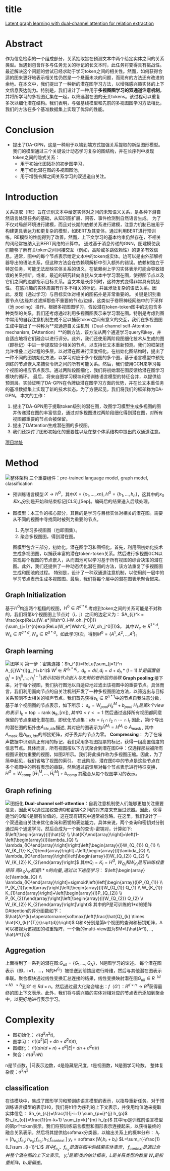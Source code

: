 # title
[Latent graph learning with dual-channel attention for relation extraction](https://www.sciencedirect.com/science/article/pii/S0950705122007389)
# Abstract
作为信息检索的一个组成部分，关系抽取旨在预测文本中两个给定实体之间的关系类型。当遇到包含许多与任务无关的标记的长文本时，此任务将变得具有挑战性。最近解决这个问题的尝试已经求助于学习token之间的相关性。然而，如何获得合适的图来更好地表示相关性仍然是一个悬而未决的问题，而现有的方法还有改进的余地。在本文中，我们提出了一种新的潜在图学习方法，以增强感兴趣实体的上下文信息表达能力。特别是，我们设计了一种用于**多视图图学习的双通道注意机制**，并将所学习的多视图汇集在一起，以筛选潜在图的无关tokens。该过程可以重复多次以细化潜在结构。我们表明，与强基线模型和先前的多视图图学习方法相比，我们的方法在多个基准数据集上实现了优异的性能。
# Conclusion
- 提出了DA-GPN，这是一种用于以端到端方式加强关系提取的新型图形模型。我们的模型通过三个关键设计动态学习复杂的图结构，并在长序列中发现token之间的隐式关系：
  - 用于初始化图拓扑的初步图学习，
  - 用于细化潜在图的多视图图池，
  - 用于增强令牌之间关系学习的双通道自关注。

# Introduction
关系提取（RE）旨在识别文本中给定实体对之间的未知语义关系，是各种下游自然语言处理任务的基础，从知识图扩展、问答、事件检测到自然语言生成。
为了不仅对局部环境进行建模，而且对长期的依赖关系进行建模，注意力机制已被用于构建更具表达力和更复杂的模型，如BERT及其变体。通过利用BERT进行预训练，RE模型的性能得到了改善。然而，上下文学习的基本约束仍然存在，不相关的词经常被纳入到BERT网络的计算中。
通过基于消息传递的GNN，图建模使我们能够了解有关token之间间接交互（例如，高阶或多跳依赖性）的更多有效信息。通常，图中的每个节点表示给定文本中的token或实体。边可以是由外部解析器导出的语法关系，但这种方法会在依赖项解析中引入额外的错误。依赖树独立于特定任务，可能无法反映实体关系的语义，在依赖树上学习实体表示可能会导致错误的关系推断。或者，最近的研究转向直接从文本中学习潜在图，使得图节点以及它们之间的边都指示目标关系。当文本是长序列时，这种方式变得非常具有挑战性。
在感兴趣的实体周围有许多不相关的标记，并且涉及复杂的语法关系。因此，发现（通过学习）与目标实体对相关的图拓扑是非常重要的。
关键是识别重要节点/边缘并过滤掉那些不重要的节点/边缘，这类似于卷积神经网络中的下采样（池 pooling）操作。根据多视图图学习，假设潜在token-token图中的边包含多种类型的关系，我们还考虑通过利用多视图图表示来学习潜在图。特别是考虑到图中常用的自我注意机制生成不足以捕获token之间有意义的交互，我们在多视图图生成中提出了一种称为**双通道自关注机制（Dual-channel self-Attention mechanism, DAttention）**的新方法，该方法从两个通道学习query和key，并自适应地将它们融合以进行评分。此外，我们还使用两阶段图细化技术从生成的图（即标记）中进一步提取较少相关的节点，以支持长文本重新预测。我们的框架还允许堆叠上述过程的多层，以对潜在图进行深度细化。在初始化图结构时，提出了一种不同的图初始化方法，以学习对应于多个视图的多个图，基于语言模型中预先训练的节点嵌入来捕获令牌之间的所有可能关系。然后，我们使用GCN来学习每个视图的相应节点表示。通过两阶段图细化，我们将初始潜在图反馈给潜在图学习模块的循环。
最后，将来自图学习模块和预训练语言模型的特征合并，以提供给预测层。实验证明了DA-GPN在令牌级潜在图学习方面的优势，并在长文本重任务的基准数据集上实现了新的技术状态。为了方便起见，我们将我们的框架称为DA-GPN。
本文的工作：
1. 提出了DA-GPN用于提取token级别的潜在图，改图学习模型生成多视图的图并传递潜在图的丰富信息，通过对多视图进过两阶段细化得到潜在图，对所有视图都重要的节点会被保留。
2. 提出了DAttention生成潜在图的多视图。
3. 我们还探讨了图形初始化的重要性以及在整个体系结构中提出的双通道注意。

[项目地址](https://github.com/dagservice/da-gpn)
# Method
![整体架构](../../image/DAttention%2001.png "整体架构")
三个重要组件：pre-trained language model, graph model, classification
- 预训练语言模型:$X \rightarrow H^0$，其中$X=\{x_1,...,xn\}, H^0=\{h_1, ... ,h_n\}$，这其中的$x_0和x_n$分别是开始和结束标记[CLS],[Sep]。编码后的结果送入后续处理。
- 图模型：本工作的核心部分，其目的是学习与目标实体对相关的潜在图。需要从不同的视图中寻找同时被列为重要的节点。
  1. 先学习多视图图（也即图集）。
  2. 聚合多视图图，得到潜在图。

  图模型包含三部分，初始化，潜在图学习和图细化。首先，利用图初始化技术生成多视图图，以捕获丰富的潜在token-token关系。然后进行多视图GCN以实现每个视图的节点嵌入，从而图池可以学习基于所有视图的综合决策的潜在图。此外，我们还提供了一种动态优化潜在图的方法，该方法重复了多视图图生成和图池的过程。
特别是，设计了一种双通道注意机制，以使用前一层中的学习节点表示生成多视图图。最后，我们将每个层中的潜在图表示聚合起来。
## Graph Initialization
基于$H^0$构造两个粗糙的视图，$H^0\in R^{d*n}$.考虑到token之间的关系可能是不对称的，我们将第k个视图图上节点对（i，j）之间的边定义为：
$A_{ij}^k = \frac{exp(ReLu(W_e*|Wsh^0_i-W_oh_j^0|))}{\sum_{j=1}^{n}exp(ReLu(W_e*|Wsh^0_i-W_oh_j^0|))}$，
其中$W_e\in R^{1*d}, W_s\in R^{d*d}, W_o\in R^{d*d}$。如此学习t次，得到$M^0 = \{A^1, A^2, .., A^t\}$。
## Graph learning
![图学习](../../image/DAttention%2002.png "图学习架构")
第一步：密集连接：$h_i^{l}=ReLu(\sum_{j=1}^n A_{ij}W^{l}g_j^l+b^l)$
$W^l\in R^{d_h*d_l}，d_h=d/l,d_l=d+d_h*(l-1)$
$b^l是偏置值$
$g^l_j=[h^0_j,;..;h^{l-1}_j]表示初始节点嵌入与先前的卷积层的级联$
**Graph pooling**:接下来，对于每个视图，我们执行图池以自适应地过滤出该视图中的重要节点。具体而言，我们利用面向节点的自关注机制开发了一种多视图图池方法，以筛选出与目标关系预测不太相关的噪声节点。我们首先获得$s_k\in R^{n*1}$中的节点自我注意分数，基于单个视图图的节点表示，如下所示：
$s_k=W_{pool}H_k^M+b_{pool}$
$H_k是第k个view的表示$
$I_{k}=\operatorname{top}-\operatorname{rank}\left(\mathbf{s}_{k},[r n]\right),其中0<r<=1$
然后通过选择所有视图都同意保留的节点来细化潜在图，即优化节点集：$i d x=I_{1} \cap I_{2} \cap \cdots \cap I_{t}$
因此，第i个导出的潜在图的拓扑由$A_{i d x, i d x}$描述, 其对应的图表示为$\hat{H}^{M_{i}}=H^{M_{i}} \odot A_{\text {mask }}$, 其中 $A_{\text {mask }}$是$A_{i d x, i d x}$的邻接矩阵，对于丢弃的节点为零。
**Compressing**：
为了在噪声数据中识别真正有用的标记，我们采用多视图投票的标记，获得一组高置信度的信息节点。具体而言，所有视图按以下方式聚合到潜在图G中：仅选择那些被所有视图识别为重要的视图，如图2所示。我们将此操作称为多视图压缩。因此，为了简单起见，我们省略了视图的索引。
在此阶段，潜在图G中的节点是这些节点在多个视图中的所有表示的串联，然后通过前馈层对每个节点表示进行特征变换，
$H^{G}=W_{\text {comp }}\left[\hat{H}_{1}^{M}, \ldots, \hat{H}_{t}^{M}\right]+b_{\text {comp }}$
其融合从每个视图学习的表示。
## Graph refining
![图细化](../../image/DAttention%2003.png "图细化")
**Dual-channel self-attention**：自我注意机制使人们能够更加关注重要信息，因此可以通过加权查询Q和密钥K之间的对齐度来充当过滤器。因此，获得适当的Q和K是很有价值的，这在现有研究中通常被忽略。在这里，我们设计了一个双通道自关注来优化查询和密钥的表达能力。具体来说，两个查询和密钥对分别通过两个通道学习，然后合成为一个新的查询-密钥对，计算如下:
$\left[\begin{array}{l}\hat{Q} \\ \hat{K}\end{array}\right]=\left(1-\left[\begin{array}{l}\lambda_{Q} \\ \lambda_{K}\end{array}\right]\right)\left[\begin{array}{l}W_{Q_{1}} Q_{1} \\ W_{K_{1}} K_{1}\end{array}\right]+\left[\begin{array}{l}\lambda_{Q} \\ \lambda_{K}\end{array}\right]\left[\begin{array}{l}W_{Q_{2}} Q_{2} \\ W_{K_{2}} K_{2}\end{array}\right]$
其中$Q_i=K_i=H^G$,
$W_{Q_i}和W_{K_i}是可训练权重矩阵$
$而\lambda_Q\lambda_K都是1*n的向量,通过以下途径学习$：
$\left[\begin{array}{c}\lambda_{Q} \\ \lambda_{K}\end{array}\right]=sigmoid\left(\left[\begin{array}{l}P_{Q_{1}} \\ P_{K_{1}}\end{array}\right]\left[\begin{array}{l}W_{Q_{1}} Q_{1} \\ W_{K_{1}} K_{1}\end{array}\right]+\left[\begin{array}{l}P_{Q_{2}} \\ P_{K_{2}}\end{array}\right]\left[\begin{array}{l}W_{Q_{2}} Q_{2} \\ W_{K_{2}} K_{2}\end{array}\right]\right)$
其中的P是可训练的1*d的矩阵
DAttention的评分函数如下：
$\hat{A}^{k}=\operatorname{softmax}\left(\frac{\hat{Q}_{k} \times \hat{K}_{k}^{T}}{\sqrt{d}}\right)$
Q和K分别是第k个视图的查询和秘钥矩阵，A可以被视为该视图的权重矩阵，一个新的multi-view图为$M=\{\hat{A^1}, .., \hat{A^t}\}$
## Aggregation
上面得到了一系列的潜在图:$G_{all}=\{G_1, ..., G_N\}$，N是图学习的论述。
每个潜在图表示（即，i=1，…，N的$H^{G_i}$）被馈送到前馈层进行降维，然后与其他潜在图表示串联。聚合模块通过线性变换汇总连接的结果，线性变换映射潜在图$G_{all}∈ R^{（d×N）×N}$到$G′∈ R{d×n}$。然后通过最大化聚合输出：$f（G′）：R^{d×n}\rightarrow R^d$获得最终的图上下文表示。此外，我们将与感兴趣的实体对相对应的节点表示添加到聚合中，以更好地进行表示学习。
# Complexity
- 图初始化： $\mathcal{O}\left(d^{2} n^{2} t\right)$, 
- 图学习： $\mathcal{O}\left(\left(d^{2}|E|+d n+d^{2} n\right) t\right)$, 
- 图细化： $\mathcal{O}\left(\left(d n(d+n)+d^{2}|E|+\right.\right.$ $\left.\left.d n+d^{2} n\right) t\right)$ 
- 聚合：$\mathcal{O}\left(d^{2} n N\right)$

n是节点数，|E|表示边数，d是隐藏层尺度，t是视图数，N是图学习轮数。
整体复杂度：$d^2n^2$
## classification
在该模块中，集成了图形学习和预训练语言模型的表示，以指导重新任务。对于预训练语言模型的表示H0，我们将h1作为序列的上下文表示，并使用均值池来提取实体信息：
$h_{e_{s}}=\frac{1}{j-i+1} \sum_{p=i}^{j} h_{p}$
$h_{e_{o}}=\frac{1}{m-k+1} \sum_{p=k}^{m} h_{p}$
其中hp是训练前语言模型的第p个token表示。我们将预训练语言模型和图形表示连接起来，以获得最终的融合关系表示，然后将其提供给softmax分类器，以输出关系上的概率分布：
$h_{r}=\left[h_{e_{s}} ; f_{e_{s}} ; h_{e_{0}} ; f_{e_{0}} ; h_{1} ; f_{\text {context }}\right]$
$y_{r}=\operatorname{softmax}\left(W_{r} h_{r}+b_{r}\right)$
$L=\sum_r(-\frac{1}{L}\sum _{i=1}^L)$
$其中f_{e_s}、f_{e_{o}}是潜在图中的结果实体表示，$
$f_{context}是通过合并整个潜在图的上下文表示。$
$y^i_r是第i类的估计概率，L是关系类型的数量$
$W_r是权重矩阵，b_r是偏差。$